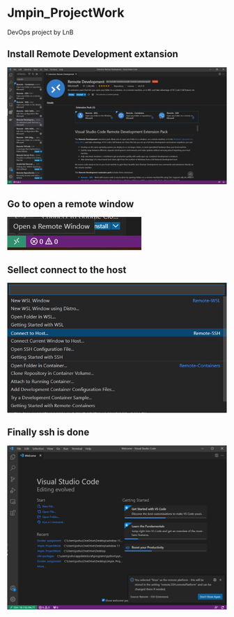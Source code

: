# Jmpin_ProjectWork
DevOps project by LnB
## Install Remote Development extansion
<img src=op1.png>

## Go to open a remote window
<img src=op2.png>

## Sellect connect to the host
<img src=op3.png>

## Finally  ssh is done
<img src=op4.png>

